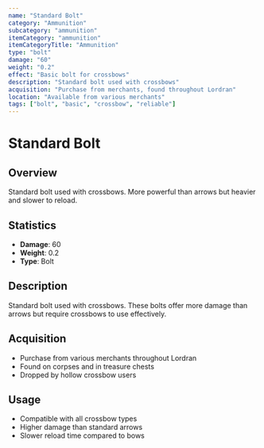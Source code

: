 ```yaml
---
name: "Standard Bolt"
category: "Ammunition"
subcategory: "ammunition"
itemCategory: "ammunition"
itemCategoryTitle: "Ammunition"
type: "bolt"
damage: "60"
weight: "0.2"
effect: "Basic bolt for crossbows"
description: "Standard bolt used with crossbows"
acquisition: "Purchase from merchants, found throughout Lordran"
location: "Available from various merchants"
tags: ["bolt", "basic", "crossbow", "reliable"]
---
```


# Standard Bolt

## Overview
Standard bolt used with crossbows. More powerful than arrows but heavier and slower to reload.

## Statistics
- **Damage**: 60
- **Weight**: 0.2
- **Type**: Bolt

## Description
Standard bolt used with crossbows. These bolts offer more damage than arrows but require crossbows to use effectively.

## Acquisition
- Purchase from various merchants throughout Lordran
- Found on corpses and in treasure chests
- Dropped by hollow crossbow users

## Usage
- Compatible with all crossbow types
- Higher damage than standard arrows
- Slower reload time compared to bows
